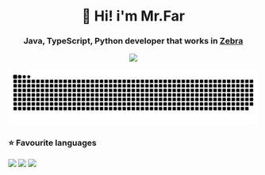 <h1 align="center">👋 Hi! i'm Mr.Far</h1>

<h3 align="center">Java, TypeScript, Python developer that works in <a href="https://github.com/zebra-inc">Zebra</a></h3>
<p align="center">
  <a href="https://discord.gg/spuGQYqXZh"> <img src="https://img.shields.io/badge/Discord-black?style=for-the-badge&logo=Discord&logoColor=#7B68EE"> </a>
 <br>
</p>
<img src="https://raw.githubusercontent.com/Platane/snk/output/github-contribution-grid-snake.svg">


### ⭐️ Favourite languages
<img src="https://img.shields.io/badge/Java-black?style=for-the-badge&logo=CoffeeScript&logoColor=orange"> <img src="https://img.shields.io/badge/TypeScript-black?style=for-the-badge&logo=TypeScript&logoColor=blue"> <img src="https://img.shields.io/badge/Python-black?style=for-the-badge&logo=Python&logoColor=yellow"> 
